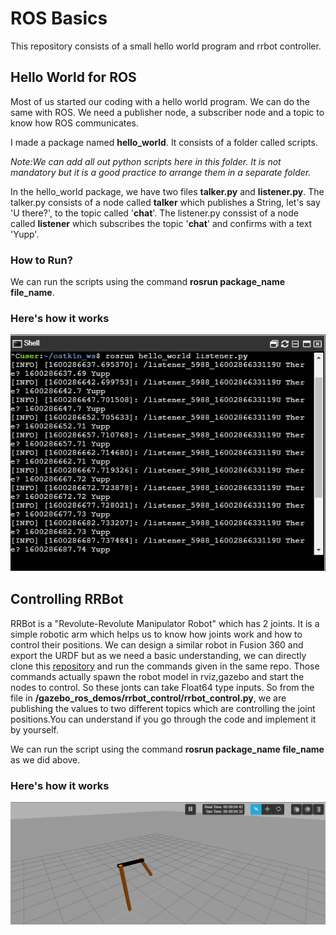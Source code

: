 # ROS Basics
This repository consists of a small hello world program and rrbot controller.


## Hello World for ROS

Most of us started our coding with a hello world program. We can do the same with ROS.
We need a publisher node, a subscriber node and a topic to know how ROS communicates.


I made a package named **hello_world**. It consists of a folder called scripts.


*Note:We can add all out python scripts here in this folder. It is not mandatory but it is a good practice to arrange them in a separate folder.*


In the hello_world package, we have two files **talker.py** and **listener.py**. The talker.py consists of a node called **talker** which publishes a String, let's say 'U there?', to the topic called '**chat**'. The listener.py conssist of a node called **listener** which subscribes the topic '**chat**' and confirms with a text 'Yupp'.
 
### How to Run?

We can run the scripts using the command **rosrun package_name file_name**.

### Here's how it works
![](img/hello_world.PNG)

## Controlling RRBot

RRBot is a "Revolute-Revolute Manipulator Robot" which has 2 joints. It is a simple robotic arm which helps us to know how joints work and how to control their positions.
We can design a similar robot in Fusion 360 and export the URDF but as we need a basic understanding, we can directly clone this [repository](https://github.com/ros-simulation/gazebo_ros_demos) and run the commands given in the same repo. Those commands actually spawn the robot model in rviz,gazebo and start the nodes to control. So these jonts can take Float64 type inputs. So from the file in **/gazebo_ros_demos/rrbot_control/rrbot_control.py**, we are publishing the values to two different topics which are controlling the joint positions.You can understand if you go through the code and implement it by yourself.

We can run the script using the command **rosrun package_name file_name** as we did above.

### Here's how it works
![](img/rrbot.PNG)
